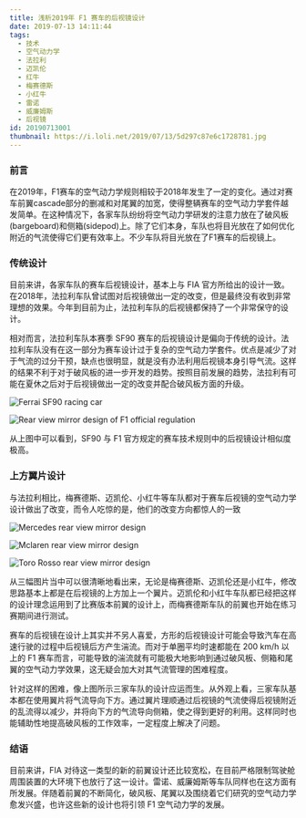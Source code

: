 ```yaml
---
title: 浅析2019年 F1 赛车的后视镜设计
date: 2019-07-13 14:11:44
tags: 
  - 技术
  - 空气动力学
  - 法拉利
  - 迈凯伦
  - 红牛
  - 梅赛德斯
  - 小红牛
  - 雷诺
  - 威廉姆斯
  - 后视镜
id: 20190713001
thumbnail: https://i.loli.net/2019/07/13/5d297c87e6c1728781.jpg
---
```


### 前言

在2019年，F1赛车的空气动力学规则相较于2018年发生了一定的变化。通过对赛车前翼cascade部分的删减和对尾翼的加宽，使得整辆赛车的空气动力学套件越发简单。在这种情况下，各家车队纷纷将空气动力学研发的注意力放在了破风板(bargeboard)和侧箱(sidepod)上。除了它们本身，车队也将目光放在了如何优化附近的气流使得它们更有效率上。不少车队将目光放在了F1赛车的后视镜上。

<!--more-->

### 传统设计

目前来讲，各家车队的赛车后视镜设计，基本上与 FIA 官方所给出的设计一致。在2018年，法拉利车队曾试图对后视镜做出一定的改变，但是最终没有收到非常理想的效果。今年到目前为止，法拉利车队的后视镜都保持了一个非常保守的设计。

相对而言，法拉利车队本赛季 SF90 赛车的后视镜设计是偏向于传统的设计。法拉利车队没有在这一部分为赛车设计过于复杂的空气动力学套件。优点是减少了对于气流的过分干预，缺点也很明显，就是没有办法利用后视镜本身引导气流。这样的结果不利于对于破风板的进一步开发的趋势。按照目前发展的趋势，法拉利有可能在夏休之后对于后视镜做出一定的改变并配合破风板方面的升级。

![Ferrai SF90 racing car](https://i.loli.net/2019/07/13/5d2979fdca00761575.jpg)

![Rear view mirror design of F1 official regulation](https://i.loli.net/2019/07/13/5d297c87e6c1728781.jpg)

从上图中可以看到，SF90 与 F1 官方规定的赛车技术规则中的后视镜设计相似度极高。

### 上方翼片设计

与法拉利相比，梅赛德斯、迈凯伦、小红牛等车队都对于赛车后视镜的空气动力学设计做出了改变，而令人吃惊的是，他们的改变方向都惊人的一致

![Mercedes rear view mirror design](https://i.loli.net/2019/07/13/5d297ef79ca8868466.jpg)

![Mclaren rear view mirror design](https://i.loli.net/2019/07/13/5d297ef75bd0944884.jpg)

![Toro Rosso rear view mirror design](https://i.loli.net/2019/07/13/5d297ef7bd08526342.jpg)

从三幅图片当中可以很清晰地看出来，无论是梅赛德斯、迈凯伦还是小红牛，修改思路基本上都是在后视镜的上方加上一个翼片。迈凯伦和小红牛车队都已经把这样的设计理念运用到了比赛版本前翼的设计上，而梅赛德斯车队的前翼也开始在练习赛期间进行测试。

赛车的后视镜在设计上其实并不另人喜爱，方形的后视镜设计可能会导致汽车在高速行驶的过程中后视镜后方产生湍流。而对于单圈平均时速都能在 200 km/h 以上的 F1 赛车而言，可能导致的湍流就有可能极大地影响到通过破风板、侧箱和尾翼的空气动力学效果，这无疑会加大对其气流管理的困难程度。

针对这样的困难，像上图所示三家车队的设计应运而生。从外观上看，三家车队基本都在使用翼片将气流导向下方。通过翼片理顺通过后视镜的气流使得后视镜附近的乱流得以减少，并将向下方的气流导向侧箱，使之得到更好的利用。这样同时也能辅助性地提高破风板的工作效率，一定程度上解决了问题。

### 结语

目前来讲，FIA 对待这一类型的新的前翼设计还比较宽松，在目前严格限制驾驶舱周围装置的大环境下也放行了这一设计。雷诺、威廉姆斯等车队同样也在这方面有所发展。伴随着前翼的不断简化，破风板、尾翼以及围绕着它们研究的空气动力学愈发兴盛，也许这些新的设计也将引领 F1 空气动力学的发展。